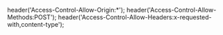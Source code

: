 header('Access-Control-Allow-Origin:*');
header('Access-Control-Allow-Methods:POST');
header('Access-Control-Allow-Headers:x-requested-with,content-type');